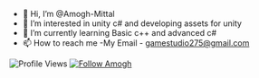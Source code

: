 - 👋 Hi, I’m @Amogh-Mittal
- 👀 I’m interested in unity c# and developing assets for unity
- 🌱 I’m currently learning Basic c++ and advanced c#
- 📫 How to reach me 
-My Email - gamestudio275@gmail.com

![Profile Views](https://komarev.com/ghpvc/?username=kushagraraj&label=views)
[![Follow Amogh](https://img.shields.io/github/followers/Amogh-Mittal?label=Follow&style=social)](https://github.com/Amogh-Mittal)

<!---
Amogh-Mittal/Amogh-Mittal is a ✨ special ✨ repository because its `README.md` (this file) appears on your GitHub profile.
You can click the Preview link to take a look at your changes.
--->
